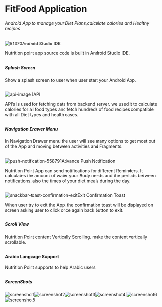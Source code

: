 # FitFood Application
###### Android App to manage your Diet Plans,calculate calories and Healthy recipes 


![51370](https://user-images.githubusercontent.com/8544010/45599716-c39dfa00-b9f0-11e8-8e77-f7306ecbd3ff.png)Android Studio IDE

Nutrition point app source code is built in Android Studio IDE.

##


##### Splash Screen
Show a splash screen to user when user start your Android App.

##

![api-image 1](https://user-images.githubusercontent.com/8544010/45600389-4e382680-b9fc-11e8-9b4d-11f7aa67a80b.png)API

API’s is used for fetching data from backend server. we used it to calculate calories for all food types and fetch hundreds of food recipes compatible with all Diet types and health cases.

##

##### Navigation Drawer Menu
In Navigation Drawer menu the user will see many options to get most out of the App and moving between activities and Fragments.

##

![push-notification-558791](https://user-images.githubusercontent.com/8544010/45599983-ae779a00-b9f5-11e8-91a3-4fb9d44b4967.png)Advance Push Notification

Nutrition Point App can send notifications for different Reminders. It calculates the amount of water your Body needs and the periods between notifications. also the times of your diet meals during the day. 

##

![snackbar-toast-confirmation-exit](https://user-images.githubusercontent.com/8544010/45599999-fa2a4380-b9f5-11e8-84e5-aa96ed7c3701.png)Exit Confirmation Toast

When user try to exit the App, the confirmation  toast will be displayed on screen asking user to click once again back button to exit.

##

##### Scroll View

Nutrition Point content Vertically Scrolling. make the content vertically scrollable.


##

#### Arabic Language Support
Nutrition Point supports to help Arabic users

##

##### ScreenShots

![screenshot1](https://user-images.githubusercontent.com/8544010/45600398-74f65d00-b9fc-11e8-9ee6-c8374463714e.png)![screenshot2](https://user-images.githubusercontent.com/8544010/45600400-7b84d480-b9fc-11e8-8965-effccb1a7694.png)![screenshot3](https://user-images.githubusercontent.com/8544010/45600401-7e7fc500-b9fc-11e8-80cb-fb337d4c3bcd.png)![screenshot4](https://user-images.githubusercontent.com/8544010/45600403-80e21f00-b9fc-11e8-8b49-df85f874e726.png)
![screenshot6](https://user-images.githubusercontent.com/8544010/45600510-1b8f2d80-b9fe-11e8-96bb-23f8708d6ef9.png)![screenshot5](https://user-images.githubusercontent.com/8544010/45600405-8b041d80-b9fc-11e8-9dfe-c483e46e0924.png)







